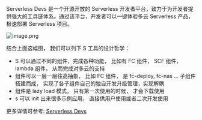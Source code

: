 Serverless Devs 是一个开源开放的 Serverless 开发者平台，致力于为开发者提供强大的工具链体系。通过该平台，开发者可以一键体验多云 Serverless 产品，极速部署 Serverless 项目。
​

![image.png](https://img.alicdn.com/imgextra/i1/O1CN01i7NQQV1ORYpr9PIbH_!!6000000001702-2-tps-2218-1236.png)


结合上面这幅图， 我们可以列下 S 工具的设计哲学：

- S 可以通过不同的组件，完成各种功能， 比如有 FC 组件， SCF 组件， lambda 组件， 从而完成对多云的支持
- 组件可以一层一层往高抽象， 比如 FC 组件， 是 fc-deploy,  fc-nas ... 子组件搭建而成， 实现了各子组件自己的独自开发升级管理，实现解耦
- 组件是 lazy load 模式， 只有第一次使用的时候， 才会下载使用
- s 可以 init 出来很多示例应用， 直接供用户使用或者二次开发使用

更多详情可参考: [Serverless Devs](https://github.com/Serverless-Devs/Serverless-Devs/tree/master/docs/zh)